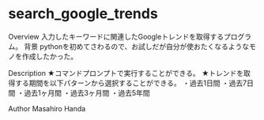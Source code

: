 # search_google_trends

Overview
入力したキーワードに関連したGoogleトレンドを取得するプログラム。
背景
pythonを初めてさわるので、お試しだが自分が使おたくなるようなモノを作成したかった。

Description
★コマンドプロンプトで実行することができる。
★トレンドを取得する期間を以下パターンから選択することができる。
・過去1日間
・過去7日間
・過去1ヶ月間
・過去3ヶ月間
・過去5年間

Author
Masahiro Handa
